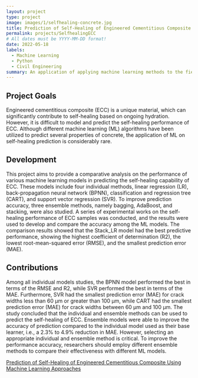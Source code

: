 ```yaml
---
layout: project
type: project
image: images/1/selfhealing-concrete.jpg
title: Prediction of Self-Healing of Engineered Cementitious Composite Using Machine Learning Approaches
permalink: projects/SelfhealingECC
# All dates must be YYYY-MM-DD format!
date: 2022-05-18
labels:
  - Machine Learning
  - Python
  - Civil Engineering
summary: An application of applying machine learning methods to the field of civil engineering
---
```


## Project Goals
Engineered cementitious composite (ECC) is a unique material, which can significantly contribute to self-healing based on ongoing hydration. However, it is difficult to model and predict the self-healing performance of ECC. Although different machine learning (ML) algorithms have been utilized to predict several properties of concrete, the application of ML on self-healing prediction is considerably rare. 

## Development
This project aims to provide a comparative analysis on the performance of various machine learning models in predicting the self-healing capability of ECC. These models include four individual methods, linear regression (LR), back-propagation neural network (BPNN), classification and regression tree (CART), and support vector regression (SVR). To improve prediction accuracy, three ensemble methods, namely bagging, AdaBoost, and stacking, were also studied. A series of experimental works on the self-healing performance of ECC samples was conducted, and the results were used to develop and compare the accuracy among the ML models. The comparison results showed that the Stack_LR model had the best predictive performance, showing the highest coefficient of determination (R2), the lowest root-mean-squared error (RMSE), and the smallest prediction error (MAE). 

## Contributions
Among all individual models studies, the BPNN model performed the best in terms of the RMSE and R2, while SVR performed the best in terms of the MAE. Furthermore, SVR had the smallest prediction error (MAE) for crack widths less than 60 μm or greater than 100 μm, while CART had the smallest prediction error (MAE) for crack widths between 60 μm and 100 μm. The study concluded that the individual and ensemble methods can be used to predict the self-healing of ECC. Ensemble models were able to improve the accuracy of prediction compared to the individual model used as their base learner, i.e., a 2.3% to 4.9% reduction in MAE. However, selecting an appropriate individual and ensemble method is critical. To improve the performance accuracy, researchers should employ different ensemble methods to compare their effectiveness with different ML models.


 [Prediction of Self-Healing of Engineered Cementitious Composite Using Machine Learning Approaches](https://www.mdpi.com/2076-3417/12/7/3605)